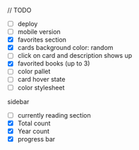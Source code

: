 // TODO

- [ ] deploy
- [ ] mobile version
- [x] favorites section
- [x] cards background color: random
- [ ] click on card and description shows up
- [x] favorited books (up to 3)
- [ ] color pallet
- [ ] card hover state
- [ ] color stylesheet

sidebar
- [ ] currently reading section
- [x] Total count
- [x] Year count 
- [x] progress bar 